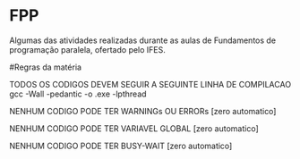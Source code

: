 # FPP
Algumas das atividades realizadas durante as aulas de Fundamentos de programação paralela, ofertado pelo IFES.


#Regras da matéria




TODOS OS CODIGOS DEVEM SEGUIR A SEGUINTE LINHA DE COMPILACAO
gcc -Wall -pedantic -o <nome do executavel desejado>.exe <nome dos codigos fontes> -lpthread

NENHUM CODIGO PODE TER WARNINGs OU ERRORs [zero automatico]

NENHUM CODIGO PODE TER VARIAVEL GLOBAL [zero automatico]

NENHUM CODIGO PODE TER BUSY-WAIT [zero automatico]
